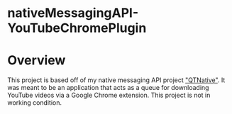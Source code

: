 # nativeMessagingAPI-YouTubeChromePlugin

<h1>Overview</h1>
This project is based off of my native messaging API project <a href="https://github.com/PaulBenMarsh/nativeMessagingAPI-QTNative">"QTNative"</a>.
It was meant to be an application that acts as a queue for downloading YouTube videos via a Google Chrome extension.
This project is not in working condition.
